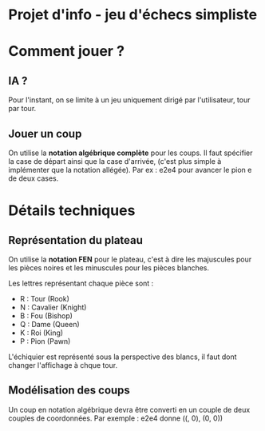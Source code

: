 # Projet d'info - jeu d'échecs simpliste

# Comment jouer ?

## IA ?
Pour l'instant, on se limite à un jeu uniquement dirigé par l'utilisateur, tour par tour.

## Jouer un coup
On utilise la **notation algébrique complète** pour les coups. Il faut spécifier la case de départ ainsi que la case d'arrivée, (c'est plus simple à implémenter que la notation allégée). Par ex : e2e4 pour avancer le pion e de deux cases.

# Détails techniques

## Représentation du plateau
On utilise la **notation FEN** pour le plateau, c'est à dire les majuscules pour les pièces noires et les minuscules pour les pièces blanches.

Les lettres représentant chaque pièce sont : 
* R : Tour (Rook)
* N : Cavalier (Knight)
* B : Fou (Bishop)
* Q : Dame (Queen)
* K : Roi (King)
* P : Pion (Pawn)

L'échiquier est représenté sous la perspective des blancs, il faut dont changer l'affichage à chque tour. 

## Modélisation des coups
Un coup en notation algébrique devra être converti en un couple de deux couples de coordonnées.
Par exemple : e2e4 donne ((, 0), (0, 0))


